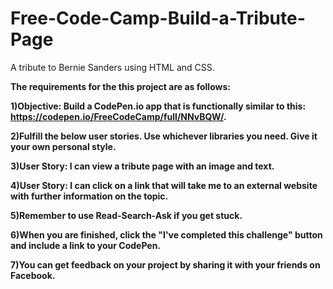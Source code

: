 # Free-Code-Camp-Build-a-Tribute-Page
A tribute to Bernie Sanders using HTML and CSS.

<b>The requirements for the this project are as follows:<b>

1)Objective: Build a CodePen.io app that is functionally similar to this: https://codepen.io/FreeCodeCamp/full/NNvBQW/.

2)Fulfill the below user stories. Use whichever libraries you need. Give it your own personal style.

3)User Story: I can view a tribute page with an image and text.

4)User Story: I can click on a link that will take me to an external website with further information on the topic.

5)Remember to use Read-Search-Ask if you get stuck.

6)When you are finished, click the "I've completed this challenge" button and include a link to your CodePen.

7)You can get feedback on your project by sharing it with your friends on Facebook.
